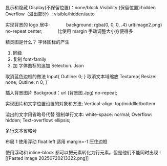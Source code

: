 显示和隐藏
Display(不保留位置)：none/block
Visibility (保留位置):hidden
Overflow（溢出部分）: visible/hidden/auto

实现背景的 logo 居中·
            background: rgba(0, 0, 0, .4) url(image2.png) no-repeat center;
           比使用 margin 手动调整大小方便得多


精灵图是什么？
字体图标的产生
1. 同级
2. 复制 font-family
3. 加<style>即字体声明</style>
字体图标的追加
Selection. Json


取消蓝色边框的做法
	Input{
	Outline: 0;
	}
取消文本域缩放
	Textarea{
	Resize: none;
	Outline: n 0;
	}`

插入背景图片
Backgroud：url (背景图.Jpg)  no-repeat;


实现图片和文字位置设置的对象和方法;
Vertical-align: top/middlle/bottem

溢出的文字用省略号代替
强制单行文本: white-space: normal;
Overflow: hidden;
Text-overflow: ellipsis;

多行文本省略号



布局 1
	使用浮动 float:left
	适用 margin=-1 压住边框

使用浮动和 inline-block 都可以把元素转化为行元素。但是他们不能同时出现
![[Pasted image 20250720213322.png]]